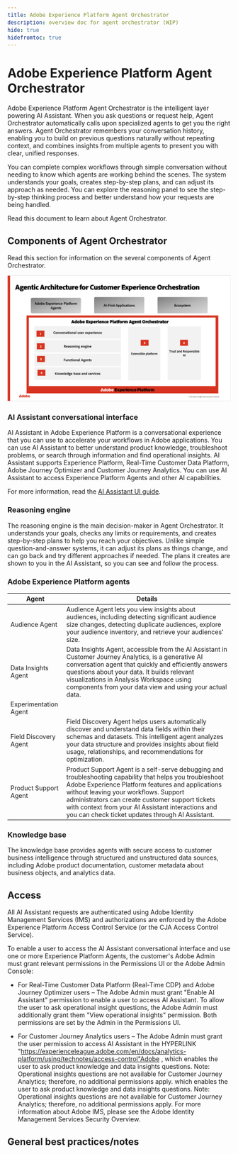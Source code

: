 ```yaml
---
title: Adobe Experience Platform Agent Orchestrator
description: overview doc for agent orchestrator (WIP)
hide: true
hidefromtoc: true
---
```

# Adobe Experience Platform Agent Orchestrator

Adobe Experience Platform Agent Orchestrator is the intelligent layer powering AI Assistant. When you ask questions or request help, Agent Orchestrator automatically calls upon specialized agents to get you the right answers. Agent Orchestrator remembers your conversation history, enabling you to build on previous questions naturally without repeating context, and combines insights from multiple agents to present you with clear, unified responses.

You can complete complex workflows through simple conversation without needing to know which agents are working behind the scenes. The system understands your goals, creates step-by-step plans, and can adjust its approach as needed. You can explore the reasoning panel to see the step-by-step thinking process and better understand how your requests are being handled.

Read this document to learn about Agent Orchestrator.

## Components of Agent Orchestrator

Read this section for information on the several components of Agent Orchestrator.

![The marketing architecture of Agent Orchestrator.](./images/agent-orchestrator/agentic-architecture.png)

### AI Assistant conversational interface

AI Assistant in Adobe Experience Platform is a conversational experience that you can use to accelerate your workflows in Adobe applications. You can use AI Assistant to better understand product knowledge, troubleshoot problems, or search through information and find operational insights. AI Assistant supports Experience Platform, Real-Time Customer Data Platform, Adobe Journey Optimizer and Customer Journey Analytics. You can use AI Assistant to access Experience Platform Agents and other AI capabilities.

For more information, read the [AI Assistant UI guide](ui-guide.md).

### Reasoning engine

The reasoning engine is the main decision-maker in Agent Orchestrator. It understands your goals, checks any limits or requirements, and creates step-by-step plans to help you reach your objectives. Unlike simple question-and-answer systems, it can adjust its plans as things change, and can go back and try different approaches if needed. The plans it creates are shown to you in the AI Assistant, so you can see and follow the process. 

### Adobe Experience Platform agents

| Agent | Details |
| --- | --- |
| Audience Agent | Audience Agent lets you view insights about audiences, including detecting significant audience size changes, detecting duplicate audiences, explore your audience inventory, and retrieve your audiences' size. |
| Data Insights Agent | Data Insights Agent, accessible from the AI Assistant in Customer Journey Analytics, is a generative AI conversation agent that quickly and efficiently answers questions about your data. It builds relevant visualizations in Analysis Workspace using components from your data view and using your actual data. |
| Experimentation Agent | |
| Field Discovery Agent | Field Discovery Agent helps users automatically discover and understand data fields within their schemas and datasets. This intelligent agent analyzes your data structure and provides insights about field usage, relationships, and recommendations for optimization. |
| Product Support Agent | Product Support Agent is a self-serve debugging and troubleshooting capability that helps you troubleshoot Adobe Experience Platform features and applications without leaving your workflows. Support administrators can create customer support tickets with context from your AI Assistant interactions and you can check ticket updates through AI Assistant. |

### Knowledge base

The knowledge base provides agents with secure access to customer business intelligence through structured and unstructured data sources, including Adobe product documentation, customer metadata about business objects, and analytics data.

## Access

All AI Assistant requests are authenticated using Adobe Identity Management Services (IMS) and authorizations are enforced by the Adobe Experience Platform Access Control Service (or the CJA Access Control Service).

To enable a user to access the AI Assistant conversational interface and use one or more Experience Platform Agents, the customer's Adobe Admin must grant relevant permissions in the Permissions UI or the Adobe Admin Console:

* For Real-Time Customer Data Platform (Real-Time CDP) and Adobe Journey Optimizer users – The Adobe Admin must grant "Enable AI Assistant" permission to enable a user to access AI Assistant. To allow the user to ask operational insight questions, the Adobe Admin must additionally grant them "View operational insights" permission. Both permissions are set by the Admin in the Permissions UI.

* For Customer Journey Analytics users – The Adobe Admin must grant the user permission to access AI Assistant in the HYPERLINK "https://experienceleague.adobe.com/en/docs/analytics-platform/using/technotes/access-control"Adobe , which enables the user to ask product knowledge and data insights questions. Note: Operational insights questions are not available for Customer Journey Analytics; therefore, no additional permissions apply. which enables the user to ask product knowledge and data insights questions. Note: Operational insights questions are not available for Customer Journey Analytics; therefore, no additional permissions apply. For more information about Adobe IMS, please see the Adobe Identity Management Services Security Overview.

## General best practices/notes


